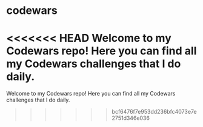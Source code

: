 # codewars


<<<<<<< HEAD
Welcome to my Codewars repo! Here you can find all my Codewars challenges that I do daily.
=======
Welcome to my Codewars repo! Here you can find all my Codewars challenges that I do daily.
>>>>>>> bcf6476f7e953dd236bfc4073e7e2751d346e036
